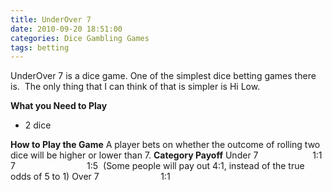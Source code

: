 ```yaml
---
title: UnderOver 7
date: 2010-09-20 18:51:00
categories: Dice Gambling Games
tags: betting 
---
```

UnderOver 7 is a dice game.
One of the simplest dice betting games there is.  The only thing that I can think of that is simpler is Hi Low.

<strong>What you Need to Play</strong>
<ul>
	<li>2 dice</li>
</ul>
<strong>How to Play the Game</strong>
A player bets on whether the outcome of rolling two dice will be higher or lower than 7.
<strong> Category </strong> <strong> Payoff</strong>
Under 7                      1:1
7                             1:5  (Some people will pay out 4:1, instead of the true odds of 5 to 1)
Over 7                         1:1
